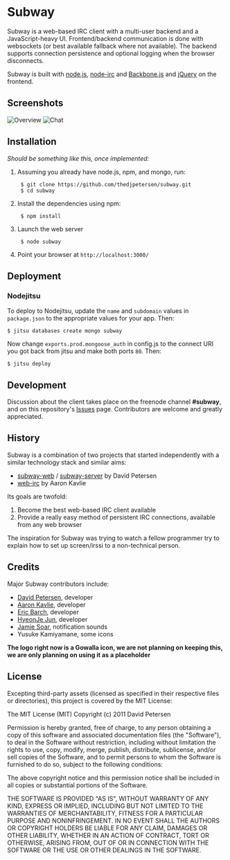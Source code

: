 Subway
======

Subway is a web-based IRC client with a multi-user backend and a
JavaScript-heavy UI. Frontend/backend communication is done with
websockets (or best available fallback where not available).
The backend supports connection persistence and optional logging when the
browser disconnects.

Subway is built with [node.js](http://nodejs.org/),
[node-irc](https://github.com/martynsmith/node-irc)
and [Backbone.js](http://documentcloud.github.com/backbone/) and
[jQuery](http://jquery.com/) on the frontend.

Screenshots
------------
![Overview](http://i.imgur.com/pIJr7r7.png)
![Chat](http://i.imgur.com/vAmbsvf.png)

Installation
------------

*Should be something like this, once implemented:*

1. Assuming you already have node.js, npm, and mongo, run:

        $ git clone https://github.com/thedjpetersen/subway.git
        $ cd subway

2. Install the dependencies using npm:
    
    	$ npm install

3. Launch the web server

        $ node subway

4. Point your browser at `http://localhost:3000/`


Deployment
-----------
### Nodejitsu
To deploy to Nodejitsu, update the `name` and `subdomain` values in `package.json` to the appropriate values for your app. Then:

    $ jitsu databases create mongo subway

Now change `exports.prod.mongoose_auth` in config.js to the connect URI you got back from jitsu and make both ports `80`. Then:

    $ jitsu deploy

Development
-----------

Discussion about the client takes place on the freenode channel **#subway**, and on
this repository's [Issues](https://github.com/thedjpetersen/subway/issues) page.
Contributors are welcome and greatly appreciated.


History
-------

Subway is a combination of two projects that started independently
with a similar technology stack and similar aims:

- [subway-web](https://github.com/thedjpetersen/subway-web) /
  [subway-server](https://github.com/thedjpetersen/subway-server)
  by David Petersen
- [web-irc](https://github.com/akavlie/web-irc) by Aaron Kavlie

Its goals are twofold:
1) Become the best web-based IRC client available
2) Provide a really easy method of persistent IRC connections, available
   from any web browser

The inspiration for Subway was trying to watch a fellow programmer try
to explain how to set up screen/irssi to a non-technical person.


Credits
-------

Major Subway contributors include:

- [David Petersen](https://github.com/thedjpetersen), developer
- [Aaron Kavlie](https://github.com/akavlie), developer
- [Eric Barch](https://github.com/ericbarch), developer
- [HyeonJe Jun](https://github.com/noraesae), developer
- [Jamie Soar](http://www.jamiesoarmusic.co.uk/), notification sounds
- Yusuke Kamiyamane, some icons

**The logo right now is a Gowalla icon, we are not planning on keeping this, we are only planning on using it as a placeholder**


License
-------

Excepting third-party assets (licensed as specified in their respective files
or directories), this project is covered by the MIT License:


The MIT License (MIT)
Copyright (c) 2011 David Petersen

Permission is hereby granted, free of charge, to any person obtaining a copy of
this software and associated documentation files (the "Software"), to deal in
the Software without restriction, including without limitation the rights to
use, copy, modify, merge, publish, distribute, sublicense, and/or sell copies
of the Software, and to permit persons to whom the Software is furnished to do
so, subject to the following conditions:

The above copyright notice and this permission notice shall be included in all
copies or substantial portions of the Software.

THE SOFTWARE IS PROVIDED "AS IS", WITHOUT WARRANTY OF ANY KIND, EXPRESS OR
IMPLIED, INCLUDING BUT NOT LIMITED TO THE WARRANTIES OF MERCHANTABILITY,
FITNESS FOR A PARTICULAR PURPOSE AND NONINFRINGEMENT. IN NO EVENT SHALL THE
AUTHORS OR COPYRIGHT HOLDERS BE LIABLE FOR ANY CLAIM, DAMAGES OR OTHER
LIABILITY, WHETHER IN AN ACTION OF CONTRACT, TORT OR OTHERWISE, ARISING FROM,
OUT OF OR IN CONNECTION WITH THE SOFTWARE OR THE USE OR OTHER DEALINGS IN THE
SOFTWARE.
